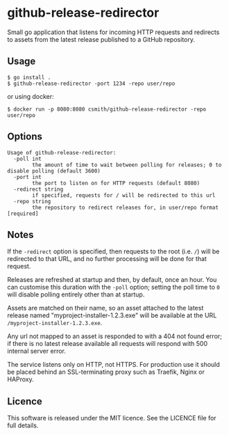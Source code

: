 # github-release-redirector

Small go application that listens for incoming HTTP requests and redirects
to assets from the latest release published to a GitHub repository.

## Usage

```console
$ go install .
$ github-release-redirector -port 1234 -repo user/repo
```

or using docker:

```console
$ docker run -p 8080:8080 csmith/github-release-redirector -repo user/repo
```

## Options

```
Usage of github-release-redirector:
  -poll int
    	the amount of time to wait between polling for releases; 0 to disable polling (default 3600)
  -port int
    	the port to listen on for HTTP requests (default 8080)
  -redirect string
    	if specified, requests for / will be redirected to this url
  -repo string
    	the repository to redirect releases for, in user/repo format [required]
```

## Notes

If the `-redirect` option is specified, then requests to the root (i.e. `/`)
will be redirected to that URL, and no further processing will be done for
that request.

Releases are refreshed at startup and then, by default, once an hour. You can
customise this duration with the `-poll` option; setting the poll time to `0`
will disable polling entirely other than at startup.

Assets are matched on their name, so an asset attached to the latest release
named "myproject-installer-1.2.3.exe" will be available at the URL
`/myproject-installer-1.2.3.exe`.

Any url not mapped to an asset is responded to with a 404 not found error;
if there is no latest release available all requests will respond with 500
internal server error.

The service listens only on HTTP, not HTTPS. For production use it should
be placed behind an SSL-terminating proxy such as Traefik, Nginx or HAProxy.

## Licence

This software is released under the MIT licence. See the LICENCE file for
full details.